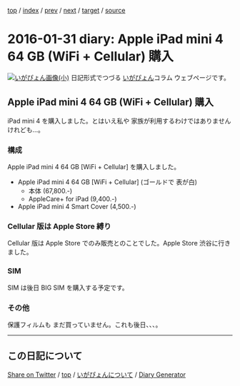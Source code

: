 [top](../index.html) 
 / [index](index.html) 
 / [prev](ig160129.html) 
 / [next](ig160203.html) 
 / [target](https://igapyon.github.io/diary/2016/ig160131.html) 
 / [source](https://github.com/igapyon/diary/blob/gh-pages/2016/ig160131.html.src.md) 

2016-01-31 diary: Apple iPad mini 4 64 GB (WiFi + Cellular) 購入
=====================================================================================================
[![いがぴょん画像(小)](https://igapyon.github.io/diary/images/iga200306s.jpg "いがぴょん")](https://igapyon.github.io/diary/memo/memoigapyon.html) 日記形式でつづる [いがぴょん](https://igapyon.github.io/diary/memo/memoigapyon.html)コラム ウェブページです。

## Apple iPad mini 4 64 GB (WiFi + Cellular) 購入

iPad mini 4 を購入しました。とはいえ私や 家族が利用するわけではありませんけれども...。

### 構成

Apple iPad mini 4 64 GB [WiFi + Cellular] を購入しました。

* Apple iPad mini 4 64 GB [WiFi + Cellular] (ゴールドで 表が白)
  * 本体 (67,800.-)
  * AppleCare+ for iPad (9,400.-)
* Apple iPad mini 4 Smart Cover (4,500.-)


### Cellular 版は Apple Store 縛り

Cellular 版は Apple Store でのみ販売とのことでした。Apple Store 渋谷に行きました。

### SIM

SIM は後日 BIG SIM を購入する予定です。

### その他

保護フィルムも まだ買っていません。これも後日、、、。

----------------------------------------------------------------------------------------------------

## この日記について

[Share on Twitter](https://twitter.com/intent/tweet?hashtags=igapyon%2Cdiary%2C%E3%81%84%E3%81%8C%E3%81%B4%E3%82%87%E3%82%93&text=Apple+iPad+mini+4+64+GB+%28WiFi+%2B+Cellular%29+%E8%B3%BC%E5%85%A5&url=https%3A%2F%2Figapyon.github.io%2Fdiary%2F2016%2Fig160131.html) / [top](../index.html) / [いがぴょんについて](https://igapyon.github.io/diary/memo/memoigapyon.html) / [Diary Generator](https://github.com/igapyon/igapyonv3)
